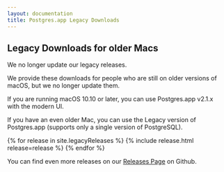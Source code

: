 ```yaml
---
layout: documentation
title: Postgres.app Legacy Downloads
---
```


Legacy Downloads for older Macs
-----------------------

We no longer update our legacy releases.


We provide these downloads for people who are still on older versions of macOS, but we no longer update them.


If you are running macOS 10.10 or later, you can use Postgres.app v2.1.x with the modern UI.

If you have an even older Mac, you can use the Legacy version of Postgres.app (supports only a single version of PostgreSQL).

{% for release in site.legacyReleases %}
	{% include release.html release=release %}
{% endfor %}

You can find even more releases on our <a href="https://github.com/PostgresApp/PostgresApp/releases/">Releases Page</a> on Github.
